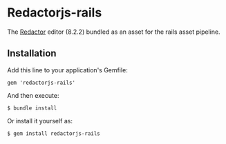 Redactorjs-rails
================

The [Redactor](http://imperavi.com/redactor/) editor (8.2.2) bundled as an asset for the rails asset pipeline.

## Installation

Add this line to your application's Gemfile:

    gem 'redactorjs-rails'

And then execute:

    $ bundle install

Or install it yourself as:

    $ gem install redactorjs-rails
